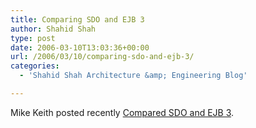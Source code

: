 ```yaml
---
title: Comparing SDO and EJB 3
author: Shahid Shah
type: post
date: 2006-03-10T13:03:36+00:00
url: /2006/03/10/comparing-sdo-and-ejb-3/
categories:
  - 'Shahid Shah Architecture &amp; Engineering Blog'

---
```

Mike Keith posted recently [Compared SDO and EJB 3][1].

 [1]: http://jroller.com/page/mkeith?entry=comparing_sdo_and_ejb_3